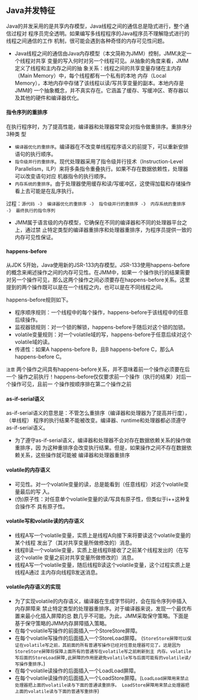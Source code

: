 ## Java并发特征


Java的并发采用的是共享内存模型，Java线程之间的通信总是隐式进行，整个通信过程对 程序员完全透明。如果编写多线程程序的Java程序员不理解隐式进行的线程之间通信的工作 机制，很可能会遇到各种奇怪的内存可见性问题。

* Java线程之间的通信由Java内存模型（本文简称为JMM）控制，JMM决定一个线程对共享 变量的写入何时对另一个线程可见。从抽象的角度来看，JMM定义了线程和主内存之间的抽 象关系：线程之间的共享变量存储在主内存（Main Memory）中，每个线程都有一个私有的本地 内存（Local Memory），本地内存中存储了该线程以读/写共享变量的副本。本地内存是JMM的 一个抽象概念，并不真实存在。它涵盖了缓存、写缓冲区、寄存器以及其他的硬件和编译器优化。

#### 指令序列的重排序

在执行程序时，为了提高性能，编译器和处理器常常会对指令做重排序。重排序分3种类 型

* `编译器优化的重排序`。编译器在不改变单线程程序语义的前提下，可以重新安排语句的执行顺序。
* `指令级并行的重排序`。现代处理器采用了指令级并行技术（Instruction-Level Parallelism，ILP）来将多条指令重叠执行。如果不存在数据依赖性，处理器可以改变语句对应 机器指令的执行顺序。 
* `内存系统的重排序`。由于处理器使用缓存和读/写缓冲区，这使得加载和存储操作看上去可能是在乱序执行。

过程：`源代码 -》 编译器优化的重排序 -》 指令级并行的重排序 -》 内存系统的重排序 -》 最终执行的指令序列`


* JMM属于语言级的内存模型，它确保在不同的编译器和不同的处理器平台之上，通过禁
止特定类型的编译器重排序和处理器重排序，为程序员提供一致的内存可见性保证。

#### happens-before

从JDK 5开始，Java使用新的JSR-133内存模型。JSR-133使用happens-before的概念来阐述操作之间的内存可见性。在JMM中，如果一 个操作执行的结果需要对另一个操作可见，那么这两个操作之间必须要存在happens-before关系。这里提到的两个操作既可以是在一个线程之内，也可以是在不同线程之间。

happens-before规则如下。
* 程序顺序规则：一个线程中的每个操作，happens-before于该线程中的任意后续操作。
* 监视器锁规则：对一个锁的解锁，happens-before于随后对这个锁的加锁。
* volatile变量规则：对一个volatile域的写，happens-before于任意后续对这个volatile域的读。
* 传递性：如果A happens-before B，且B happens-before C，那么A happens-before C。

`注意` 两个操作之间具有happens-before关系，并不意味着前一个操作必须要在后一个 操作之前执行！happens-before仅仅要求前一个操作（执行的结果）对后一个操作可见，且前一 个操作按顺序排在第二个操作之前

#### as-if-serial语义
as-if-serial语义的意思是：不管怎么重排序（编译器和处理器为了提高并行度），（单线程） 程序的执行结果不能被改变。编译器、runtime和处理器都必须遵守as-if-serial语义。

* 为了遵守as-if-serial语义，编译器和处理器不会对存在数据依赖关系的操作做重排序，因 为这种重排序会改变执行结果。但是，如果操作之间不存在数据依赖关系，这些操作就可能被 编译器和处理器重排序

#### volatile的内存语义
* 可见性。对一个volatile变量的读，总是能看到（任意线程）对这个volatile变量最后的写 入。
* (伪)原子性：对任意单个volatile变量的读/写具有原子性，但类似于i++这种复合操作不 具有原子性。

#### volatile写和volatile读的内存语义

* 线程A写一个volatile变量，实质上是线程A向接下来将要读这个volatile变量的某个线程 发出了（其对共享变量所做修改的）消息。
* 线程B读一个volatile变量，实质上是线程B接收了之前某个线程发出的（在写这个volatile 变量之前对共享变量所做修改的）消息。
* 线程A写一个volatile变量，随后线程B读这个volatile变量，这个过程实质上是线程A通过 主内存向线程B发送消息。

#### volatile内存语义的实现

* 为了实现volatile的内存语义，编译器在生成字节码时，会在指令序列中插入内存屏障来 禁止特定类型的处理器重排序。对于编译器来说，发现一个最优布置来最小化插入屏障的总 数几乎不可能。为此，JMM采取保守策略。下面是基于保守策略的JMM内存屏障插入策略。
* 在每个volatile写操作的前面插入一个StoreStore屏障。
* 在每个volatile写操作的后面插入一个StoreLoad屏障。 
(`StoreStore屏障可以保证在volatile写之前，其前面的所有普通写操作已经对任意处理器可见了。这是因为StoreStore屏障将保障上面所有的普通写在volatile写之前刷新到主
内存。volatile写后面的StoreLoad屏障,此屏障的作用是避免volatile写与后面可能有的volatile读/写操作重排序。`)
* 在每个volatile读操作的后面插入一个LoadLoad屏障。
* 在每个volatile读操作的后面插入一个LoadStore屏障。(`LoadLoad屏障用来禁止处理器把上面的volatile读与下面的普通读重排序。 LoadStore屏障用来禁止处理器把上面的volatile读与下面的普通写重排序`)


